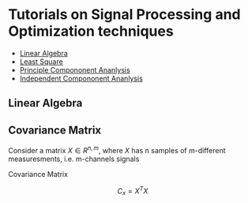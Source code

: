 # Tutorials on Signal Processing and Optimization techniques

* [Linear Algebra](la.md)
* [Least Square](lms.md)
* [Principle Compononent Ananlysis](pca.md)
* [Independent Compononent Ananlysis](ica.md)



## Linear Algebra




## Covariance Matrix

Consider a matrix $X \in R^{n,m}$, where $X$ has n samples of m-different measuresments, i.e. m-channels signals

Covariance Matrix

$$C_x =  X^TX$$


